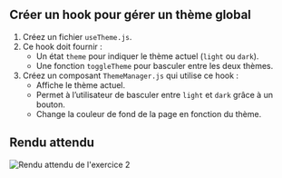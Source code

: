 ## Créer un hook pour gérer un thème global

1. Créez un fichier `useTheme.js`.
2. Ce hook doit fournir :
    - Un état `theme` pour indiquer le thème actuel (`light` ou `dark`).
    - Une fonction `toggleTheme` pour basculer entre les deux thèmes.
3. Créez un composant `ThemeManager.js` qui utilise ce hook :
    - Affiche le thème actuel.
    - Permet à l’utilisateur de basculer entre `light` et `dark` grâce à un bouton.
    - Change la couleur de fond de la page en fonction du thème.

## Rendu attendu

<img src="../img/rendu_exo_34_2_theme.png" alt="Rendu attendu de l'exercice 2">